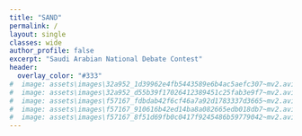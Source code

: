 ```yaml
---
title: "SAND"
permalink: /
layout: single
classes: wide
author_profile: false
excerpt: "Saudi Arabian National Debate Contest"
header:
  overlay_color: "#333"
#  image: assets\images\32a952_1d39962e4fb5443589e6b4ac5aefc307~mv2.avif
#  image: assets\images\32a952_d55b39f17026412389451c25fab3e9f7~mv2.avif
#  image: assets\images\f57167_fdbdab42f6cf46a7a92d1783337d3665~mv2.avif
#  image: assets\images\f57167_910616b42ed14ba8a082665edb018db7~mv2.avif
#  image: assets\images\f57167_8f51d69fb0c0417f9245486b59779042~mv2.avif
---
```

